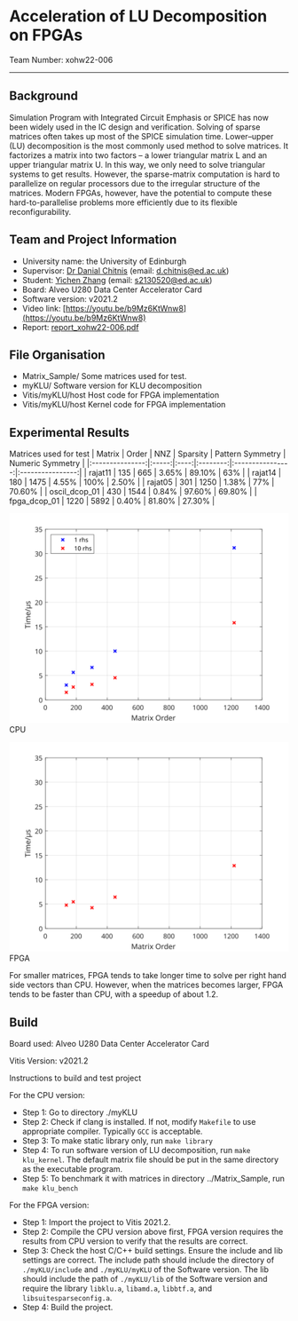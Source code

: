 # Acceleration of LU Decomposition on FPGAs

Team Number: xohw22-006
***

## Background
Simulation Program with Integrated Circuit Emphasis or SPICE has now been widely used in the IC design and verification. Solving of sparse matrices often takes up most of the SPICE simulation time. Lower–upper (LU) decomposition is the most commonly used method to solve matrices. It factorizes a matrix into two factors – a lower triangular matrix L and an upper triangular matrix U. In this way, we only need to solve triangular systems to get results. However, the sparse-matrix computation is hard to parallelize on regular processors due to the irregular structure of the matrices. Modern FPGAs, however, have the potential to compute these hard-to-parallelise problems more efficiently due to its flexible reconfigurability.

## Team and Project Information
- University name: the University of Edinburgh
- Supervisor: [Dr Danial Chitnis](https://github.com/danchitnis) (email: [d.chitnis@ed.ac.uk](mailto:d.chitnis@ed.ac.uk))
- Student: [Yichen Zhang](https://github.com/psdzzm) (email: [s2130520@ed.ac.uk](mailto:s2130520@ed.ac.uk))
- Board: Alveo U280 Data Center Accelerator Card
- Software version: v2021.2
- Video link: [https://youtu.be/b9Mz6KtWnw8](https://youtu.be/b9Mz6KtWnw8)
- Report: [report_xohw22-006.pdf](report_xohw22-006.pdf)

## File Organisation
- Matrix_Sample/
  Some matrices used for test.
- myKLU/
  Software version for KLU decomposition
- Vitis/myKLU/host
  Host code for FPGA implementation
- Vitis/myKLU/host
  Kernel code for FPGA implementation

## Experimental Results
Matrices used for test
|      Matrix     | Order |  NNZ | Sparsity | Pattern Symmetry | Numeric Symmetry |
|:---------------:|:-----:|:----:|:--------:|:----------------:|:----------------:|
|     rajat11     |  135  |  665 |  3.65\%  |      89.10\%     |       63\%       |
|     rajat14     |  180  | 1475 |  4.55\%  |       100\%      |      2.50\%      |
|     rajat05     |  301  | 1250 |  1.38\%  |       77\%       |      70.60\%     |
| oscil\_dcop\_01 |  430  | 1544 |  0.84\%  |      97.60\%     |      69.80\%     |
|  fpga\_dcop\_01 |  1220 | 5892 |  0.40\%  |      81.80\%     |      27.30\%     |

![cpu](Images/klu_cpu.svg)
CPU

![fpga](Images/klu_fpga.svg)
FPGA

For smaller matrices, FPGA tends to take longer time to solve per right hand side vectors than CPU. However, when the matrices becomes larger, FPGA tends to be faster than CPU, with a speedup of about 1.2.

## Build

Board used: Alveo U280 Data Center Accelerator Card

Vitis Version: v2021.2

Instructions to build and test project

For the CPU version:
- Step 1: Go to directory ./myKLU
- Step 2: Check if clang is installed. If not, modify `Makefile` to use appropriate compiler. Typically `GCC` is acceptable.
- Step 3: To make static library only, run `make library`
- Step 4: To run software version of LU decomposition, run `make klu_kernel`. The default matrix file should be put in the same directory as the executable program.
- Step 5: To benchmark it with matrices in directory ../Matrix_Sample, run `make klu_bench`


For the FPGA version:
- Step 1: Import the project to Vitis 2021.2.
- Step 2: Compile the CPU version above first, FPGA version requires the results from CPU version to verify that the results are correct.
- Step 3: Check the host C/C++ build settings. Ensure the include and lib settings are correct. The include path should include the directory of `./myKLU/include` and `./myKLU/myKLU` of the Software version. The lib should include the path of `./myKLU/lib` of the Software version and require the library `libklu.a`, `libamd.a`, `libbtf.a`, and `libsuitesparseconfig.a`.
- Step 4: Build the project.